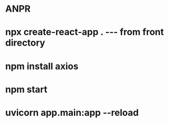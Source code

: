 # ANPR

# npx create-react-app .                    --- from front directory
# npm install axios
# npm start
# uvicorn app.main:app --reload